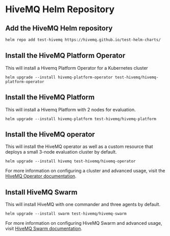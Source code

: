 # HiveMQ Helm Repository

## Add the HiveMQ Helm repository

```bash
helm repo add test-hivemq https://hivemq.github.io/test-helm-charts/
```
## Install the HiveMQ Platform Operator
This will install a Hivemq Platform Operator for a Kubernetes cluster
```
helm upgrade --install hivemq-platform-operator test-hivemq/hivemq-platform-operator
```
## Install the HiveMQ Platform 
This will install a Hivemq Platform with 2 nodes for evaluation.
```
helm upgrade --install hivemq-platform test-hivemq/hivemq-platform
```
## Install the HiveMQ operator

This will install the HiveMQ operator as well as a custom resource that deploys a small 3-node evaluation cluster by default.

```
helm upgrade --install hivemq test-hivemq/hivemq-operator
```

For more information on configuring a cluster and advanced usage, visit the [HiveMQ Operator documentation](https://www.hivemq.com/docs/operator/).

## Install HiveMQ Swarm

This will install HiveMQ with one commander and three agents by default.

```
helm upgrade --install swarm test-hivemq/hivemq-swarm
```

For more information on configuring HiveMQ Swarm and advanced usage, visit [HiveMQ Swarm documentation](https://www.hivemq.com/docs/swarm/).
